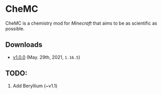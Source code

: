 # CheMC
CheMC is a chemistry mod for *Minecraft* that aims to be as scientific as possible.

## Downloads
* [v1.0.0](https://github.com/code2828/chemc-fabric/releases/tag/v1.0.0) (May. 29th, 2021, `1.16.5`)

## TODO:
1. Add Beryllium (~v1.1)